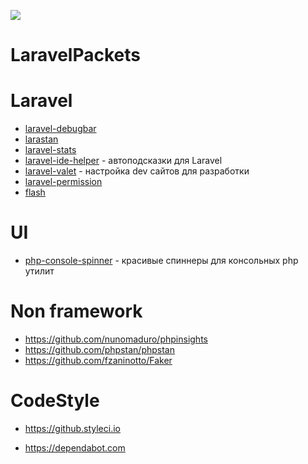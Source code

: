 ![](https://github.styleci.io/repos/7548986/shield?style=plastic)

# LaravelPackets


# Laravel

- [laravel-debugbar](https://github.com/barryvdh/laravel-debugbar)
- [larastan](https://github.com/nunomaduro/larastan)
- [laravel-stats](https://github.com/stefanzweifel/laravel-stats)
- [laravel-ide-helper](https://github.com/barryvdh/laravel-ide-helper) - автоподсказки для Laravel
- [laravel-valet](https://github.com/laravel/valet) - настройка dev сайтов для разработки
- [laravel-permission](https://github.com/spatie/laravel-permission)
- [flash](https://github.com/laracasts/flash)


# UI
  - [php-console-spinner](https://github.com/alecrabbit/php-console-spinner) - красивые спиннеры для консольных php утилит


# Non framework
 - https://github.com/nunomaduro/phpinsights
 - https://github.com/phpstan/phpstan
 - https://github.com/fzaninotto/Faker

# CodeStyle
 - https://github.styleci.io

 - https://dependabot.com